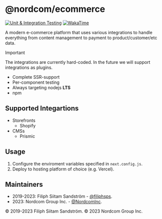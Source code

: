 # @nordcom/ecommerce

[![Unit & Integration Testing](https://github.com/NordcomInc/sweetsideofsweden-frontend/actions/workflows/ci.yml/badge.svg)](https://github.com/NordcomInc/sweetsideofsweden-frontend/actions/workflows/ci.yml)
[![WakaTime](https://wakatime.com/badge/github/NordcomInc/sweetsideofsweden-frontend.svg)](https://wakatime.com/badge/github/NordcomInc/sweetsideofsweden-frontend)

A modern e-commerce platform that uses various integrations to handle everything from content management to payment to product/customer/etc data.

> [!IMPORTANT]
> The integrations are currently hard-coded. In the future we will support integrations as plugins.

- Complete SSR-support
- Per-component testing
- Always targeting nodejs **LTS**
- npm

## Supported Integartions

- Storefronts
  - Shopify
- CMSs
  - Prismic

## Usage

1. Configure the enviroment variables specified in `next.config.js`.
2. Deploy to hosting platform of choice (e.g. Vercel).

## Maintainers

- 2019-2023: Filiph Siitam Sandström - [@filiphsps](https://github.com/filiphsps).
- 2023: Nordcom Group Inc. - [@NordcomInc](https://github.com/NordcomInc).

© 2019-2023 Filiph Siitam Sandström.
© 2023 Nordcom Group Inc.

